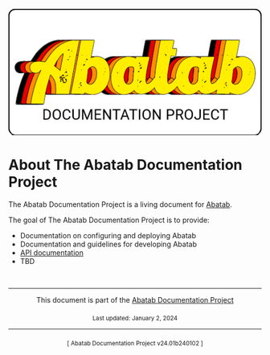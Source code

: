 <!--
  This header should be at the top of every Abatab Documentation Project page.
  b240102
-->

<div align="center">

![](.github/resources/images/logos/abatab-documentation-project-logo.png)

</div>

# About The Abatab Documentation Project

The Abatab Documentation Project is a living document for [Abatab](https://github.com/spectrum-health-systems/Abatab).

The goal of The Abatab Documentation Project is to provide:

- Documentation on configuring and deploying Abatab
- Documentation and guidelines for developing Abatab
- [API documentation](https://spectrum-health-systems.github.io/Abatab/)
- TBD

<!--
  This footer should be at the bottom of every Abatab Documentation Project page.
-->

<br>

***

<div align="center">

This document is part of the
[Abatab Documentation Project](/README.md)<br>
	
<sub>
Last updated: January 2, 2024<br>
</sub>
</div>

<!-- This footer should be at the bottom of the main Abatab Documentation Project page -->
***

<div align="center">
<sub>
[ Abatab Documentation Project v24.01b240102 ]
</sub>
</div>
